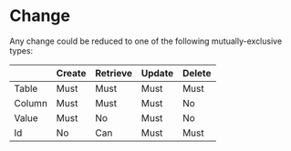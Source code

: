 # Change

Any change could be reduced to one of the following mutually-exclusive types:

|   | Create | Retrieve | Update | Delete |
|---|---|---|---|---|
| Table | Must | Must | Must | Must |
| Column | Must | Must | Must |  No |
| Value | Must | No | Must | No  |
| Id | No | Can | Must | Must |
